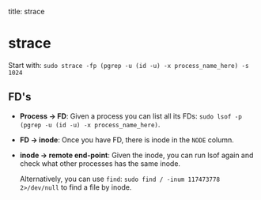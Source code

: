 title: strace

# **strace**

Start with: `sudo strace -fp (pgrep -u (id -u) -x process_name_here) -s 1024`

## **FD's**

* **Process -> FD**: Given a process you can list all its FDs: `sudo lsof -p (pgrep -u (id -u) -x process_name_here)`.
* **FD -> inode**: Once you have FD, there is inode in the `NODE` column.
* **inode -> remote end-point**: Given the inode, you can run lsof again and check what other processes has the same inode.

    Alternatively, you can use `find`: `sudo find / -inum 117473778 2>/dev/null` to find a file by inode.
